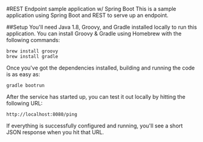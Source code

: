 #REST Endpoint sample application w/ Spring Boot
This is a sample application using Spring Boot and REST to serve up an endpoint.

##Setup
You'll need Java 1.8, Groovy, and Gradle installed locally to run this application.  You can install Groovy & Gradle using
Homebrew with the following commands:

```
brew install groovy
brew install gradle
```

Once you've got the dependencies installed, building and running the code is as easy as:

```
gradle bootrun
```

After the service has started up, you can test it out locally by hitting the following URL:

```
http://localhost:8080/ping
```

If everything is successfully configured and running, you'll see a short JSON response when you hit that URL.
